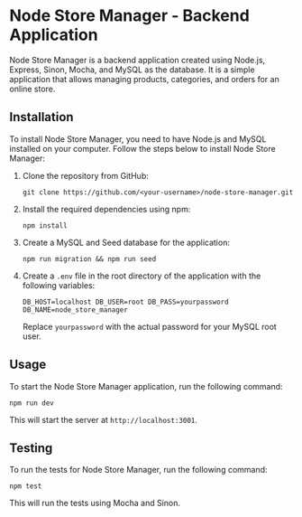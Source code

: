 # Node Store Manager - Backend Application

Node Store Manager is a backend application created using Node.js, Express, Sinon, Mocha, and MySQL as the database. It is a simple application that allows managing products, categories, and orders for an online store.

## Installation

To install Node Store Manager, you need to have Node.js and MySQL installed on your computer. Follow the steps below to install Node Store Manager:

1.  Clone the repository from GitHub:   

    `git clone https://github.com/<your-username>/node-store-manager.git` 
    
2.  Install the required dependencies using npm:

    `npm install` 
    
3.  Create a MySQL and Seed database for the application:

    `npm run migration && npm run seed`
 
4.  Create a `.env` file in the root directory of the application with the following variables:

    `DB_HOST=localhost
    DB_USER=root
    DB_PASS=yourpassword
    DB_NAME=node_store_manager` 
    
    Replace `yourpassword` with the actual password for your MySQL root user.
    

## Usage

To start the Node Store Manager application, run the following command:

`npm run dev` 

This will start the server at `http://localhost:3001`.

## Testing

To run the tests for Node Store Manager, run the following command:

`npm test` 

This will run the tests using Mocha and Sinon.
